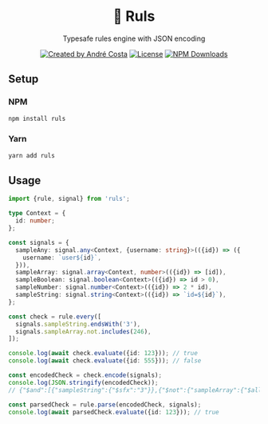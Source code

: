 <h1 align="center">📏 Ruls</h1>
<p align="center">Typesafe rules engine with JSON encoding</p>
<p align="center">
<a href="https://instagram.com/decs" rel="nofollow"><img src="https://img.shields.io/badge/created%20by-@decs-069.svg" alt="Created by André Costa"></a>
<a href="https://opensource.org/licenses/MIT" rel="nofollow"><img src="https://img.shields.io/github/license/decs/ruls" alt="License"></a>
<a href="https://www.npmjs.com/package/ruls" rel="nofollow"><img src="https://img.shields.io/npm/dw/ruls.svg" alt="NPM Downloads"></a>
</p>

## Setup

### NPM

```sh
npm install ruls
```

### Yarn

```sh
yarn add ruls
```

## Usage

```ts
import {rule, signal} from 'ruls';

type Context = {
  id: number;
};

const signals = {
  sampleAny: signal.any<Context, {username: string}>(({id}) => ({
    username: `user${id}`,
  })),
  sampleArray: signal.array<Context, number>(({id}) => [id]),
  sampleBoolean: signal.boolean<Context>(({id}) => id > 0),
  sampleNumber: signal.number<Context>(({id}) => 2 * id),
  sampleString: signal.string<Context>(({id}) => `id=${id}`),
};

const check = rule.every([
  signals.sampleString.endsWith('3'),
  signals.sampleArray.not.includes(246),
]);

console.log(await check.evaluate({id: 123})); // true
console.log(await check.evaluate({id: 555})); // false

const encodedCheck = check.encode(signals);
console.log(JSON.stringify(encodedCheck));
// {"$and":[{"sampleString":{"$sfx":"3"}},{"$not":{"sampleArray":{"$all":[246]}}}]}

const parsedCheck = rule.parse(encodedCheck, signals);
console.log(await parsedCheck.evaluate({id: 123})); // true
```
